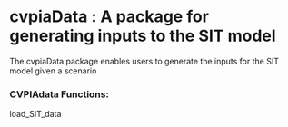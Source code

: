 # cvpiaData : A package for generating inputs to the SIT model

The cvpiaData package enables users to generate the inputs for the SIT model given a scenario
  
  

### CVPIAdata Functions:
load_SIT_data
